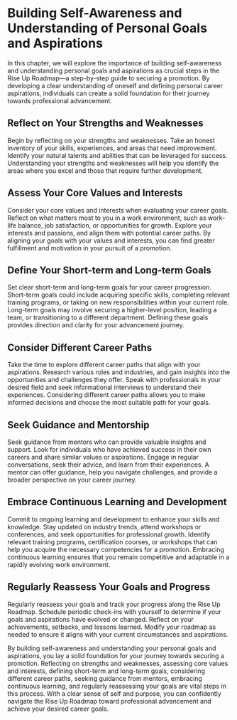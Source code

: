 # Building Self-Awareness and Understanding of Personal Goals and Aspirations

In this chapter, we will explore the importance of building self-awareness and understanding personal goals and aspirations as crucial steps in the Rise Up Roadmap—a step-by-step guide to securing a promotion. By developing a clear understanding of oneself and defining personal career aspirations, individuals can create a solid foundation for their journey towards professional advancement.

## Reflect on Your Strengths and Weaknesses

Begin by reflecting on your strengths and weaknesses. Take an honest inventory of your skills, experiences, and areas that need improvement. Identify your natural talents and abilities that can be leveraged for success. Understanding your strengths and weaknesses will help you identify the areas where you excel and those that require further development.

## Assess Your Core Values and Interests

Consider your core values and interests when evaluating your career goals. Reflect on what matters most to you in a work environment, such as work-life balance, job satisfaction, or opportunities for growth. Explore your interests and passions, and align them with potential career paths. By aligning your goals with your values and interests, you can find greater fulfillment and motivation in your pursuit of a promotion.

## Define Your Short-term and Long-term Goals

Set clear short-term and long-term goals for your career progression. Short-term goals could include acquiring specific skills, completing relevant training programs, or taking on new responsibilities within your current role. Long-term goals may involve securing a higher-level position, leading a team, or transitioning to a different department. Defining these goals provides direction and clarity for your advancement journey.

## Consider Different Career Paths

Take the time to explore different career paths that align with your aspirations. Research various roles and industries, and gain insights into the opportunities and challenges they offer. Speak with professionals in your desired field and seek informational interviews to understand their experiences. Considering different career paths allows you to make informed decisions and choose the most suitable path for your goals.

## Seek Guidance and Mentorship

Seek guidance from mentors who can provide valuable insights and support. Look for individuals who have achieved success in their own careers and share similar values or aspirations. Engage in regular conversations, seek their advice, and learn from their experiences. A mentor can offer guidance, help you navigate challenges, and provide a broader perspective on your career journey.

## Embrace Continuous Learning and Development

Commit to ongoing learning and development to enhance your skills and knowledge. Stay updated on industry trends, attend workshops or conferences, and seek opportunities for professional growth. Identify relevant training programs, certification courses, or workshops that can help you acquire the necessary competencies for a promotion. Embracing continuous learning ensures that you remain competitive and adaptable in a rapidly evolving work environment.

## Regularly Reassess Your Goals and Progress

Regularly reassess your goals and track your progress along the Rise Up Roadmap. Schedule periodic check-ins with yourself to determine if your goals and aspirations have evolved or changed. Reflect on your achievements, setbacks, and lessons learned. Modify your roadmap as needed to ensure it aligns with your current circumstances and aspirations.

By building self-awareness and understanding your personal goals and aspirations, you lay a solid foundation for your journey towards securing a promotion. Reflecting on strengths and weaknesses, assessing core values and interests, defining short-term and long-term goals, considering different career paths, seeking guidance from mentors, embracing continuous learning, and regularly reassessing your goals are vital steps in this process. With a clear sense of self and purpose, you can confidently navigate the Rise Up Roadmap toward professional advancement and achieve your desired career goals.
